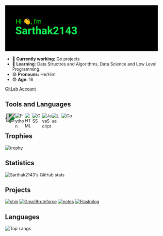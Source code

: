 ![Header Image](header.png)

- 🔭 **Currently working:** Go projects
- 🌱 **Learning:** Data Structres and Algorithms, Data Science and Low Level Programming.
- 😄 **Pronouns:** He/Him
- 😎 **Age:** 16

[GitLab Account](https://gitlab.com/Sarthak2143)

## Tools and Languages

<img align="left" alt="Vim" width="33px" src="https://raw.githubusercontent.com/github/explore/80688e429a7d4ef2fca1e82350fe8e3517d3494d/topics/vim/vim.png" />

<img align="left" alt="Python" width="32px" src="https://raw.githubusercontent.com/abrahamcalf/programming-languages-logos/master/src/python/python.svg" />

<img align="left" alt="HTML" width="25px" src="https://raw.githubusercontent.com/abrahamcalf/programming-languages-logos/master/src/html/html.svg" />

<img align="left" alt="CSS" width="32px" src="https://raw.githubusercontent.com/abrahamcalf/programming-languages-logos/master/src/css/css.svg" />

<img align="left" alt="JavaScript" width="32px" src="https://raw.githubusercontent.com/abrahamcalf/programming-languages-logos/master/src/javascript/javascript.svg" />

<img align="left" alt="Lua" width="32px" src="https://raw.githubusercontent.com/abrahamcalf/programming-languages-logos/master/src/lua/lua.svg" />

<img align="left" alt="Go" width="38px" src="https://raw.githubusercontent.com/abrahamcalf/programming-languages-logos/master/src/go/go.svg" />

<br>
<br>

## Trophies

[![trophy](https://github-profile-trophy.vercel.app/?username=Sarthak2143&theme=darkhub)](https://github.com/ryo-ma/github-profile-trophy)

## Statistics

![Sarthak2143's GitHub stats](https://github-readme-stats.vercel.app/api?username=Sarthak2143&show_icons=true&theme=github_dark)

## Projects

[![shin](https://github-readme-stats.vercel.app/api/pin/?username=Sarthak2143&repo=shin&theme=github_dark)](https://github.com/Sarthak2143/shin)
[![GmailBruteforce](https://github-readme-stats.vercel.app/api/pin/?username=Sarthak2143&repo=GmailBruteforce&theme=github_dark)](https://github.com/Sarthak2143/GmailBruteforce)
[![notes](https://github-readme-stats.vercel.app/api/pin/?username=Sarthak2143&repo=notes&theme=github_dark)](https://github.com/Sarthak2143/notes)
[![Flaskblog](https://github-readme-stats.vercel.app/api/pin/?username=Sarthak2143&repo=Flaskblog&theme=github_dark)](https://github.com/Sarthak2143/Flaskblog)
## Languages
![Top Langs](https://github-readme-stats.vercel.app/api/top-langs/?username=Sarthak2143&layout=compact&theme=github_dark)
